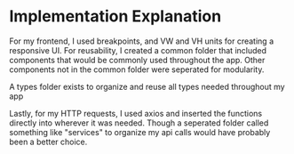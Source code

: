 # Implementation Explanation

For my frontend, I used breakpoints, and VW and VH units for creating a responsive UI.
For reusability, I created a common folder that included components that would be commonly used throughout the app. Other components not in the common folder were seperated for modularity.

A types folder exists to organize and reuse all types needed throughout my app

Lastly, for my HTTP requests, I used axios and inserted the functions directly into wherever it was needed. Though a seperated folder called something like "services" to organize my api calls would have probably been a better choice.
